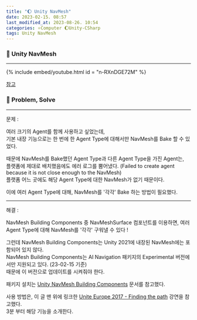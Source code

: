 ```yaml
---
title: "🌔 Unity NavMesh"
date: 2023-02-15. 08:57
last_modified_at: 2023-08-26. 10:54
categories: ⭐Computer 🌔Unity-CSharp
tags: Unity NavMesh
---
```


### 💎 Unity NavMesh

---

{% include embed/youtube.html id = "n-RXnDGE72M" %}

[참고](https://forum.unity.com/threads/solved-problem-with-unity-navmesh-and-multiple-agent-sizes-with-a-workaround-solution.178628/)  

### 💎 Problem, Solve

---

문제 :  

여러 크기의 Agent를 함께 사용하고 싶었는데,  
기본 내장 기능으로는 한 번에 한 Agent Type에 대해서만 NavMesh를 Bake 할 수 있었다.  

때문에 NavMesh를 Bake했던 Agent Type과 다른 Agent Type을 가진 Agent는,  
플랫폼에 제대로 배치했음에도 에러 로그를 뿜어냈다. (Failed to create agent because it is not close enough to the NavMesh)  
플랫폼 어느 곳에도 해당 Agent Type에 대한 NavMesh가 없기 때문이다.  

이에 여러 Agent Type에 대해, NavMesh를 '각각' Bake 하는 방법이 필요했다.  

---

해결 :  

NavMesh Building Components 중 NavMeshSurface 컴포넌트를 이용하면, 여러 Agent Type에 대해 NavMesh를 '각각' 구워낼 수 있다 !  

그런데 NavMesh Building Components는 Unity 2021에 내장된 NavMesh에는 포함되어 있지 않다.  
NavMesh Building Components는 AI Navigation 패키지의 Experimental 버전에서만 지원되고 있다. (23-02-15 기준)  
때문에 이 버전으로 업데이트를 시켜줘야 한다.  

패키지 설치는 [Unity NavMesh Building Components](https://docs.unity3d.com/2021.3/Documentation/Manual/NavMesh-BuildingComponents.html) 문서를 참고했다.  

사용 방법은, 이 글 맨 위에 링크한 [Unite Europe 2017 - Finding the path](https://youtu.be/n-RXnDGE72M?t=180) 강연을 참고했다.  
3분 부터 해당 기능을 소개한다.  
